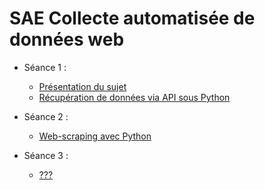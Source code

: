 # SAE Collecte automatisée de données web

- Séance 1 :
    - [Présentation du sujet]()
    - [Récupération de données via API sous Python]()

- Séance 2 : 
    - [Web-scraping avec Python]()
    
- Séance 3 :
    - [???]()

<!--

- 10h de TP
- 6 heures de suivi
- Pas de soutenances

-->